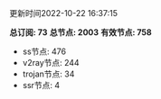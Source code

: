 更新时间2022-10-22 16:37:15

**总订阅: 73**
**总节点: 2003**
**有效节点: 758**
- ss节点: 476
- v2ray节点: 244
- trojan节点: 34
- ssr节点: 4
